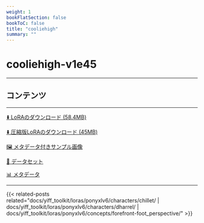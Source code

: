 ```yaml
---
weight: 1
bookFlatSection: false
bookToC: false
title: "cooliehigh"
summary: ""
---
```


<!--markdownlint-disable MD025 MD033 -->

# cooliehigh-v1e45

---

## コンテンツ

---

[⬇️ LoRAのダウンロード (58.4MB)](https://huggingface.co/rakki194/yt/resolve/main/ponyxl_loras/cooliehigh-v1e45.safetensors?download=true)

[⬇️ 圧縮版LoRAのダウンロード (45MB)](https://huggingface.co/rakki194/yt/resolve/main/ponyxl_loras_shrunk_2/cooliehigh-v1e45_frockpt1_th-3.55.safetensors?download=true)

[🖼️ メタデータ付きサンプル画像](https://huggingface.co/k4d3/yiff_toolkit/tree/main/static/{})

[📐 データセット](https://huggingface.co/datasets/k4d3/furry/tree/main/by_cooliehigh)

[📊 メタデータ](https://huggingface.co/k4d3/yiff_toolkit/raw/main/ponyxl_loras/cooliehigh-v1e45.json)

---

<!--
HUGO_SEARCH_EXCLUDE_START
-->
{{< related-posts related="docs/yiff_toolkit/loras/ponyxlv6/characters/chillet/ | docs/yiff_toolkit/loras/ponyxlv6/characters/dharrel/ | docs/yiff_toolkit/loras/ponyxlv6/concepts/forefront-foot_perspective/" >}}
<!--
HUGO_SEARCH_EXCLUDE_END
-->
